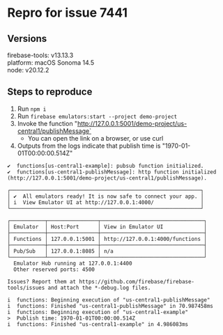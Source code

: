 # Repro for issue 7441

## Versions

firebase-tools: v13.13.3<br>
platform: macOS Sonoma 14.5<br>
node: v20.12.2

## Steps to reproduce

1. Run `npm i`
2. Run `firebase emulators:start --project demo-project`
3. Invoke the function "http://127.0.0.1:5001/demo-project/us-central1/publishMessage`
   - You can open the link on a browser, or use curl
4. Outputs from the logs indicate that publish time is "1970-01-01T00:00:00.514Z"

```
✔  functions[us-central1-example]: pubsub function initialized.
✔  functions[us-central1-publishMessage]: http function initialized (http://127.0.0.1:5001/demo-project/us-central1/publishMessage).

┌─────────────────────────────────────────────────────────────┐
│ ✔  All emulators ready! It is now safe to connect your app. │
│ i  View Emulator UI at http://127.0.0.1:4000/               │
└─────────────────────────────────────────────────────────────┘

┌───────────┬────────────────┬─────────────────────────────────┐
│ Emulator  │ Host:Port      │ View in Emulator UI             │
├───────────┼────────────────┼─────────────────────────────────┤
│ Functions │ 127.0.0.1:5001 │ http://127.0.0.1:4000/functions │
├───────────┼────────────────┼─────────────────────────────────┤
│ Pub/Sub   │ 127.0.0.1:8085 │ n/a                             │
└───────────┴────────────────┴─────────────────────────────────┘
  Emulator Hub running at 127.0.0.1:4400
  Other reserved ports: 4500

Issues? Report them at https://github.com/firebase/firebase-tools/issues and attach the *-debug.log files.

i  functions: Beginning execution of "us-central1-publishMessage"
i  functions: Finished "us-central1-publishMessage" in 70.987458ms
i  functions: Beginning execution of "us-central1-example"
>  Publish time: 1970-01-01T00:00:00.514Z
i  functions: Finished "us-central1-example" in 4.986083ms
```
